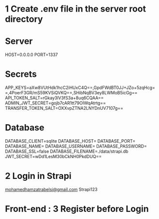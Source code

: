 

# 1 Create .env file in the server root directory
# Server
HOST=0.0.0.0
PORT=1337

# Secrets
APP_KEYS=aXw8VUtHdk1hcC2iHUxC4Q==,GpdFWdBT0JJ+JZo+5zqHcg==,4PoerF3GR/mS59KVSiQVKQ==,SHibNqBV3ey8LWMoB5icGg==
API_TOKEN_SALT=rGkay3lV3fS3a+8uq6CQAA==
ADMIN_JWT_SECRET=gojb7cAR1tt79OIWqAtrtg==
TRANSFER_TOKEN_SALT=OXXvpZTNA2LNYDnUV7107g==

# Database
DATABASE_CLIENT=sqlite
DATABASE_HOST=
DATABASE_PORT=
DATABASE_NAME=
DATABASE_USERNAME=
DATABASE_PASSWORD=
DATABASE_SSL=false
DATABASE_FILENAME=./data/strapi.db
JWT_SECRET=wDd1LesM30bCkNH0PkdDUQ==

# 2 Login in Strapi 
mohamedhamzatrabelsi@gmail.com
Strapi123

# Front-end : 3 Register before Login     
